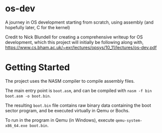 # os-dev
A journey in OS development starting from scratch, using assembly (and hopefully later, C for the kernel)

Credit to Nick Blundell for creating a comprehensive writeup for OS development, which this project will initially be following along with, https://www.cs.bham.ac.uk/~exr/lectures/opsys/10_11/lectures/os-dev.pdf 

# Getting Started
The project uses the NASM compiler to compile assembly files. 

The main entry point is `boot.asm`, and can be compiled with `nasm -f bin boot.asm -o boot.bin`. 

The resulting `boot.bin` file contains raw binary data containing the boot sector program, and be executed virtually in Qemu or Bochs.

To run in the program in Qemu (in Windows), execute `qemu-system-x86_64.exe boot.bin`.
